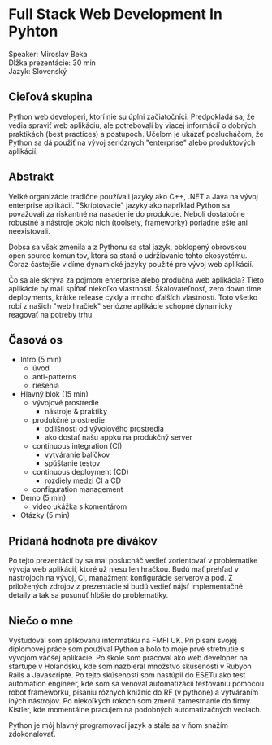 # Full Stack Web Development In Pyhton

Speaker:            Miroslav Beka  
Dĺžka prezentácie:  30 min  
Jazyk:              Slovenský

## Cieľová skupina

Python web developeri, ktorí nie su úplni začiatočníci. Predpokladá sa, že
vedia spraviť web aplikáciu, ale potrebovali by viacej informácií o dobrých
praktikách (best practices) a postupoch. Účelom je ukázať poslucháčom, že Python
sa dá použiť na vývoj serióznych "enterprise" alebo produktových aplikácií.


## Abstrakt

Veľké organizácie tradične používali jazyky ako C++, .NET a Java na vývoj
enterprise aplikácií. "Skriptovacie" jazyky ako napríklad Python sa považovali
za riskantné na nasadenie do produkcie. Neboli dostatočne robustné a nástroje
okolo nich (toolsety, frameworky) poriadne ešte ani neexistovali.

Dobsa sa však zmenila a z Pythonu sa stal jazyk, obklopený obrovskou open source
komunitov, ktorá sa stará o udržiavanie tohto ekosystému. Čoraz častejšie vidíme
dynamické jazyky použité pre vývoj web aplikácií.

Čo sa ale skrýva za pojmom enterprise alebo produčná web aplikácia? Tieto
aplikácie by mali spĺňať niekoľko vlastností. Škálovateľnosť, zero down time
deployments, krátke release cykly a mnoho ďalších vlastností. Toto všetko robí
z našich "web hračiek" seriózne aplikácie schopné dynamicky reagovať na potreby
trhu.


## Časová os

 * Intro (5 min)
   * úvod
   * anti-patterns
   * riešenia
 * Hlavný blok (15 min)
   * vývojové prostredie
     * nástroje & praktiky
   * produkčné prostredie
     * odlišnosti od vývojového prostredia
     * ako dostať našu appku na produkčný server
   * continuous integration (CI)
     * vytváranie balíčkov
     * spúšťanie testov
   * continuous deployment (CD)
     * rozdiely medzi CI a CD
   * configuration management
 * Demo (5 min)
   * video ukážka s komentárom
 * Otázky (5 min)


## Pridaná hodnota pre divákov

Po tejto prezentácií by sa mal poslucháč vedieť zorientovať v problematike
vývoja web aplikácií, ktoré už niesu len hračkou. Budú mať prehľad v nástrojoch
na vývoj, CI, manažment konfigurácie serverov a pod. Z priložených zdrojov z
prezentácie si budú vedieť nájsť implementačné detaily a tak sa posunúť hlbšie
do problematiky.


## Niečo o mne

Vyštudoval som aplikovanú informatiku na FMFI UK. Pri písaní svojej diplomovej
práce som používal Python a bolo to moje prvé stretnutie s vývojom väčšej
aplikácie. Po škole som pracoval ako web developer na startupe v Holandsku,
kde som nazbieral množstvo skúseností v Rubyon Rails a Javascripte. Po tejto
skúsenosti som nastúpil do ESETu ako test automation engineer, kde som sa
venoval automatizácií testovaniu pomocou robot frameworku, písaniu rôznych
knižníc do RF (v pythone) a vytváraním iných nástrojov. Po niekoľkých rokoch
som zmenil zamestnanie do firmy Kistler, kde momentálne pracujem na podobných
automatizačných veciach.

Python je môj hlavný programovací jazyk a stále sa v ňom snažím zdokonalovať.
